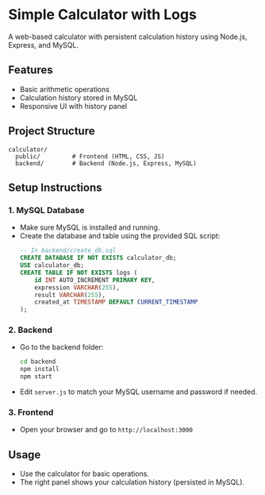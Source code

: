 # Simple Calculator with Logs

A web-based calculator with persistent calculation history using Node.js, Express, and MySQL.

## Features
- Basic arithmetic operations
- Calculation history stored in MySQL
- Responsive UI with history panel

## Project Structure
```
calculator/
  public/         # Frontend (HTML, CSS, JS)
  backend/        # Backend (Node.js, Express, MySQL)
```

## Setup Instructions

### 1. MySQL Database
- Make sure MySQL is installed and running.
- Create the database and table using the provided SQL script:
  ```sql
  -- In backend/create_db.sql
  CREATE DATABASE IF NOT EXISTS calculator_db;
  USE calculator_db;
  CREATE TABLE IF NOT EXISTS logs (
      id INT AUTO_INCREMENT PRIMARY KEY,
      expression VARCHAR(255),
      result VARCHAR(255),
      created_at TIMESTAMP DEFAULT CURRENT_TIMESTAMP
  );
  ```

### 2. Backend
- Go to the backend folder:
  ```sh
  cd backend
  npm install
  npm start
  ```
- Edit `server.js` to match your MySQL username and password if needed.

### 3. Frontend
- Open your browser and go to `http://localhost:3000`

## Usage
- Use the calculator for basic operations.
- The right panel shows your calculation history (persisted in MySQL).


